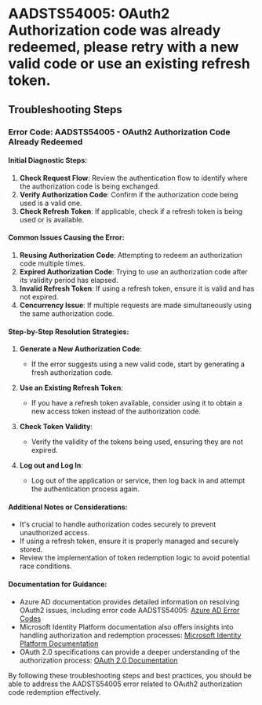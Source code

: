 # AADSTS54005: OAuth2 Authorization code was already redeemed, please retry with a new valid code or use an existing refresh token.


## Troubleshooting Steps
### Error Code: AADSTS54005 - OAuth2 Authorization Code Already Redeemed

#### Initial Diagnostic Steps:
1. **Check Request Flow**: Review the authentication flow to identify where the authorization code is being exchanged.
2. **Verify Authorization Code**: Confirm if the authorization code being used is a valid one.
3. **Check Refresh Token**: If applicable, check if a refresh token is being used or is available.

#### Common Issues Causing the Error:
1. **Reusing Authorization Code**: Attempting to redeem an authorization code multiple times.
2. **Expired Authorization Code**: Trying to use an authorization code after its validity period has elapsed.
3. **Invalid Refresh Token**: If using a refresh token, ensure it is valid and has not expired.
4. **Concurrency Issue**: If multiple requests are made simultaneously using the same authorization code.

#### Step-by-Step Resolution Strategies:
1. **Generate a New Authorization Code**:
   - If the error suggests using a new valid code, start by generating a fresh authorization code.
  
2. **Use an Existing Refresh Token**:
   - If you have a refresh token available, consider using it to obtain a new access token instead of the authorization code.
  
3. **Check Token Validity**:
   - Verify the validity of the tokens being used, ensuring they are not expired.
  
4. **Log out and Log In**:
   - Log out of the application or service, then log back in and attempt the authentication process again.

#### Additional Notes or Considerations:
- It's crucial to handle authorization codes securely to prevent unauthorized access.
- If using a refresh token, ensure it is properly managed and securely stored.
- Review the implementation of token redemption logic to avoid potential race conditions.

#### Documentation for Guidance:
- Azure AD documentation provides detailed information on resolving OAuth2 issues, including error code AADSTS54005: [Azure AD Error Codes](https://docs.microsoft.com/en-us/azure/active-directory/develop/reference-aadsts-error-codes)
- Microsoft Identity Platform documentation also offers insights into handling authorization and redemption processes: [Microsoft Identity Platform Documentation](https://docs.microsoft.com/en-us/azure/active-directory/develop/)
- OAuth 2.0 specifications can provide a deeper understanding of the authorization process: [OAuth 2.0 Documentation](https://oauth.net/2/)

By following these troubleshooting steps and best practices, you should be able to address the AADSTS54005 error related to OAuth2 authorization code redemption effectively.